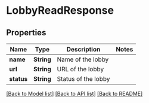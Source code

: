# LobbyReadResponse

## Properties

Name | Type | Description | Notes
------------ | ------------- | ------------- | -------------
**name** | **String** | Name of the lobby | 
**url** | **String** | URL of the lobby | 
**status** | **String** | Status of the lobby | 

[[Back to Model list]](../README.md#documentation-for-models) [[Back to API list]](../README.md#documentation-for-api-endpoints) [[Back to README]](../README.md)


